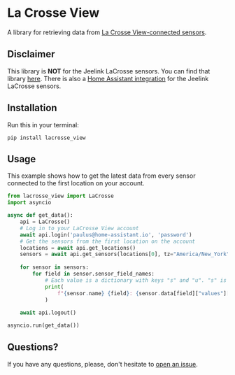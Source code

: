 # La Crosse View

A library for retrieving data from [La Crosse View-connected sensors](https://www.lacrossetechnology.com/collections/lacrosse-view-connected).

## Disclaimer

This library is **NOT** for the Jeelink LaCrosse sensors. You can find that library [here](https://pypi.org/project/pylacrosse/).
There is also a [Home Assistant integration](https://home-assistant.io/integrations/lacrosse) for the Jeelink LaCrosse sensors.

## Installation

Run this in your terminal:
```
pip install lacrosse_view
```

## Usage

This example shows how to get the latest data from every sensor connected to the first location on your account.
```python
from lacrosse_view import LaCrosse
import asyncio

async def get_data():
    api = LaCrosse()
    # Log in to your LaCrosse View account
    await api.login('paulus@home-assistant.io', 'password')
    # Get the sensors from the first location on the account
    locations = await api.get_locations()
    sensors = await api.get_sensors(locations[0], tz="America/New_York", start=datetime.now() - timedelta(minutes=1), end=datetime.now())
 
    for sensor in sensors:
        for field in sensor.sensor_field_names:
            # Each value is a dictionary with keys "s" and "u". "s" is the value and "u" is the Unix timestamp for it.
            print(
                f"{sensor.name} {field}: {sensor.data[field]["values"][-1]["s"]}"
            )
    
    await api.logout()

asyncio.run(get_data())
```

## Questions?
If you have any questions, please, don't hesitate to [open an issue](https://github.com/IceBotYT/lacrosse_view/issues/new).